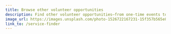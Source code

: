 ```yaml
---
title: Browse other volunteer opportunities
description: Find other volunteer opportunities—from one-time events to weekly, semester-long service—with organizations across Boston.
image_url: https://images.unsplash.com/photo-1526722167231-15f357b565e8?ixlib=rb-1.2.1&ixid=eyJhcHBfaWQiOjEyMDd9&auto=format&fit=crop&w=1350&q=80
link_to: /service-finder
---
```

